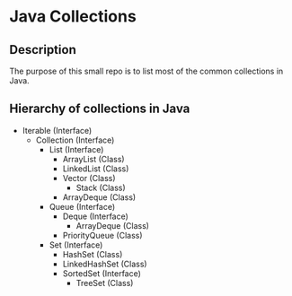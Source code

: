 # Java Collections

## Description

The purpose of this small repo is to list most of the common collections in Java.

## Hierarchy of collections in Java

- Iterable (Interface)
  - Collection (Interface)
    - List (Interface)
      - ArrayList (Class)
      - LinkedList (Class)
      - Vector (Class)
        - Stack (Class)
      - ArrayDeque (Class)
    - Queue (Interface)
      - Deque (Interface)
        - ArrayDeque (Class)
      - PriorityQueue (Class)
    - Set (Interface)
      - HashSet (Class)
      - LinkedHashSet (Class)
      - SortedSet (Interface)
        - TreeSet (Class)
